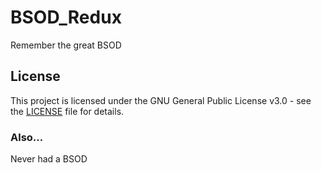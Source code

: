 # BSOD_Redux
Remember the great BSOD

## License

This project is licensed under the GNU General Public License v3.0 - see the [LICENSE](LICENSE) file for details.

### Also...

Never had a BSOD
